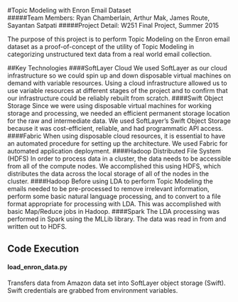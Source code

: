 #Topic Modeling with Enron Email Dataset       
#####Team Members: Ryan Chamberlain, Arthur Mak, James Route, Sayantan Satpati
#####Project Detail: W251 Final Project, Summer 2015

The purpose of this project is to perform Topic Modeling on the Enron email dataset as a proof-of-concept of the utility of Topic Modeling in categorizing unstructured text data from a real world email collection. 

##Key Technologies
####SoftLayer Cloud
We used SoftLayer as our cloud infrastructure so we could spin up and down disposable virtual machines on demand with variable resources.  Using a cloud infrastructure allowed us to use variable resources at different stages of the project and to confirm that our infrastructure could be reliably rebuilt from scratch.
####Swift Object Storage
Since we were using disposable virtual machines for working storage and processing, we needed an efficient permanent storage location for the raw and intermediate data.  We used SoftLayer’s Swift Object Storage because it was cost-efficient, reliable, and had programmatic API access.
####Fabric
When using disposable cloud resources, it is essential to have an automated procedure for setting up the architecture.  We used Fabric for automated application deployment.
####Hadoop Distributed File System (HDFS)
In order to process data in a cluster, the data needs to be accessible from all of the compute nodes.  We accomplished this using HDFS, which distributes the data across the local storage of all of the nodes in the cluster.
####Hadoop
Before using LDA to perform Topic Modeling the emails needed to be pre-processed to remove irrelevant information, perform some basic natural language processing, and to convert to a file format appropriate for processing with LDA.  This was accomplished with basic Map/Reduce jobs in Hadoop.
####Spark
The LDA processing was performed in Spark using the MLLib library.  The data was read in from and written out to HDFS.


## Code Execution
#### load\_enron\_data.py
Transfers data from Amazon data set into SoftLayer object storage (Swift).  Swift credentials are grabbed from environment variables.
